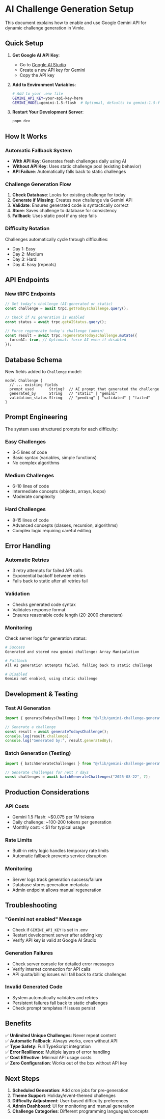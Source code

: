 # AI Challenge Generation Setup

This document explains how to enable and use Google Gemini API for dynamic challenge generation in Vimle.

## Quick Setup

1. **Get Google AI API Key**:
   - Go to [Google AI Studio](https://makersuite.google.com/app/apikey)
   - Create a new API key for Gemini
   - Copy the API key

2. **Add to Environment Variables**:

   ```bash
   # Add to your .env file
   GEMINI_API_KEY=your-api-key-here
   GEMINI_MODEL=gemini-1.5-flash  # Optional, defaults to gemini-1.5-flash
   ```

3. **Restart Your Development Server**:

   ```bash
   pnpm dev
   ```

## How It Works

### Automatic Fallback System

- **With API Key**: Generates fresh challenges daily using AI
- **Without API Key**: Uses static challenge pool (existing behavior)
- **API Failure**: Automatically falls back to static challenges

### Challenge Generation Flow

1. **Check Database**: Looks for existing challenge for today
2. **Generate if Missing**: Creates new challenge via Gemini API
3. **Validate**: Ensures generated code is syntactically correct
4. **Store**: Saves challenge to database for consistency
5. **Fallback**: Uses static pool if any step fails

### Difficulty Rotation

Challenges automatically cycle through difficulties:

- Day 1: Easy
- Day 2: Medium
- Day 3: Hard
- Day 4: Easy (repeats)

## API Endpoints

### New tRPC Endpoints

```typescript
// Get today's challenge (AI-generated or static)
const challenge = await trpc.getTodaysChallenge.query();

// Check if AI generation is enabled
const status = await trpc.getAIStatus.query();

// Force regenerate today's challenge (admin)
const result = await trpc.regenerateTodaysChallenge.mutate({
  forceAI: true, // Optional: force AI even if disabled
});
```

## Database Schema

New fields added to `Challenge` model:

```prisma
model Challenge {
  // ... existing fields
  prompt_used       String?  // AI prompt that generated the challenge
  generated_by      String   // "static" | "gemini"
  validation_status String   // "pending" | "validated" | "failed"
}
```

## Prompt Engineering

The system uses structured prompts for each difficulty:

### Easy Challenges

- 3-5 lines of code
- Basic syntax (variables, simple functions)
- No complex algorithms

### Medium Challenges

- 6-10 lines of code
- Intermediate concepts (objects, arrays, loops)
- Moderate complexity

### Hard Challenges

- 8-15 lines of code
- Advanced concepts (classes, recursion, algorithms)
- Complex logic requiring careful editing

## Error Handling

### Automatic Retries

- 3 retry attempts for failed API calls
- Exponential backoff between retries
- Falls back to static after all retries fail

### Validation

- Checks generated code syntax
- Validates response format
- Ensures reasonable code length (20-2000 characters)

### Monitoring

Check server logs for generation status:

```bash
# Success
Generated and stored new gemini challenge: Array Manipulation

# Fallback
All AI generation attempts failed, falling back to static challenge

# Disabled
Gemini not enabled, using static challenge
```

## Development & Testing

### Test AI Generation

```typescript
import { generateTodaysChallenge } from "@/lib/gemini-challenge-generator";

// Generate a challenge
const result = await generateTodaysChallenge();
console.log(result.challenge);
console.log("Generated by:", result.generatedBy);
```

### Batch Generation (Testing)

```typescript
import { batchGenerateChallenges } from "@/lib/gemini-challenge-generator";

// Generate challenges for next 7 days
const challenges = await batchGenerateChallenges("2025-08-22", 7);
```

## Production Considerations

### API Costs

- Gemini 1.5 Flash: ~$0.075 per 1M tokens
- Daily challenge: ~100-200 tokens per generation
- Monthly cost: < $1 for typical usage

### Rate Limits

- Built-in retry logic handles temporary rate limits
- Automatic fallback prevents service disruption

### Monitoring

- Server logs track generation success/failure
- Database stores generation metadata
- Admin endpoint allows manual regeneration

## Troubleshooting

### "Gemini not enabled" Message

- Check if `GEMINI_API_KEY` is set in .env
- Restart development server after adding key
- Verify API key is valid at Google AI Studio

### Generation Failures

- Check server console for detailed error messages
- Verify internet connection for API calls
- API quota/billing issues will fall back to static challenges

### Invalid Generated Code

- System automatically validates and retries
- Persistent failures fall back to static challenges
- Check prompt templates if issues persist

## Benefits

✅ **Unlimited Unique Challenges**: Never repeat content  
✅ **Automatic Fallback**: Always works, even without API  
✅ **Type Safety**: Full TypeScript integration  
✅ **Error Resilience**: Multiple layers of error handling  
✅ **Cost Effective**: Minimal API usage costs  
✅ **Zero Configuration**: Works out of the box without API key

## Next Steps

1. **Scheduled Generation**: Add cron jobs for pre-generation
2. **Theme Support**: Holiday/event-themed challenges
3. **Difficulty Adjustment**: User-based difficulty preferences
4. **Admin Dashboard**: UI for monitoring and manual generation
5. **Challenge Categories**: Different programming languages/concepts

